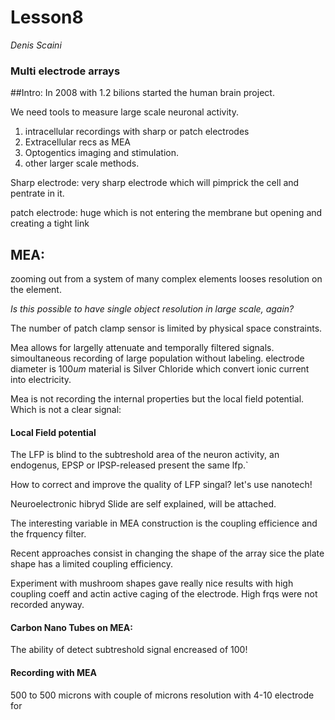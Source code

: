 # Lesson8
*Denis Scaini*

### Multi electrode arrays

##Intro:
In 2008 with 1.2 bilions started the human brain project.

We need tools to measure large scale neuronal activity.

1. intracellular recordings with sharp or patch electrodes
2. Extracellular recs as MEA
3. Optogentics imaging and stimulation.
4. other larger scale methods.

Sharp electrode: very sharp electrode which will pimprick the cell and pentrate in it.

patch electrode: huge which is not entering the membrane but opening and creating a tight link

## MEA:
zooming out from a system of many complex elements looses resolution on the element.

*Is this possible to have single object resolution in large scale, again?*

The number of patch clamp sensor is limited by physical space constraints.

Mea allows for largelly attenuate and temporally filtered signals.
simoultaneous recording of large population without labeling.
electrode diameter is 100$um$
material is Silver Chloride which convert ionic current into electricity.

Mea is not recording the internal properties but the local field potential.
Which is not a clear signal:


#### Local Field potential
The LFP is blind to the subtreshold area of the neuron activity, an endogenus, EPSP or IPSP-released present the same lfp.`

How to correct and improve the quality of LFP singal? let's use nanotech!


Neuroelectronic hibryd
Slide are self explained, will be attached.

The interesting variable in MEA construction is the coupling efficience and the frquency filter.

Recent approaches consist in changing the shape of the array sice the plate shape has a limited coupling efficiency.

Experiment with mushroom shapes gave really nice results with high coupling coeff and actin active caging of the electrode.
High frqs were not recorded anyway.

#### Carbon Nano Tubes on MEA:
The ability of detect subtreshold signal encreased of 100!

#### Recording with MEA

500 to 500 microns
with couple of microns resolution with 4-10 electrode for



```
